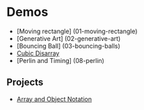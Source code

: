 # Demos
- [Moving rectangle] (01-moving-rectangle)
- [Generative Art] (02-generative-art)
- [Bouncing Ball] (03-bouncing-balls)
- [Cubic Disarray](05-cubic-disarray)
- [Perlin and Timing] (08-perlin)

## Projects
- [Array and Object Notation](Array-Assignment)